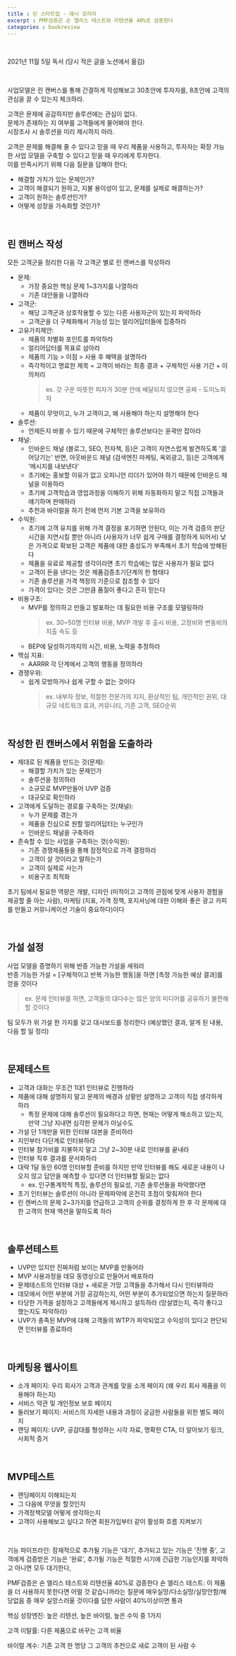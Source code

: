 ```yaml
---
title : 린 스타트업 - 애시 모리아
excerpt : PMF검증은 숀 엘리스 테스트와 리텐션율 40%로 검증한다
categories : bookreview
---
```


<br>

2021년 11월 5일 독서 (당시 적은 글을 노션에서 옮김)

<br>

사업모델은 린 캔버스를 통해 간결하게 작성해보고 30초안에 투자자를, 8초안에 고객의 관심을 끌 수 있는지 체크하라.

고객은 문제에 공감하지만 솔루션에는 관심이 없다.  
문제가 존재하는 지 여부를 고객들에게 물어봐야 한다.  
시장조사 시 솔루션을 미리 제시하지 마라.

고객은 문제를 해결해 줄 수 있다고 믿을 때 우리 제품을 사용하고, 투자자는 확장 가능한 사업 모델을 구축할 수 있다고 믿을 때 우리에게 투자한다.  
이를 만족시키기 위해 다음 질문을 답해야 한다;  
- 해결할 가치가 있는 문제인가?  
- 고객이 해결되기 원하고, 지불 용이성이 있고, 문제를 실제로 해결하는가?  
- 고객이 원하는 솔루션인가?  
- 어떻게 성장을 가속화할 것인가?

<br>

## 린 캔버스 작성
모든 고객군을 정리한 다음 각 고객군 별로 린 캔버스를 작성하라
- 문제: 
  - 가장 중요한 핵심 문제 1~3가지를 나열하라
  - 기존 대안들을 나열하라
- 고객군: 
  - 해당 고객군과 상호작용할 수 있는 다른 사용자군이 있는지 파악하라
  - 고객군을 더 구체화해서 가능성 있는 얼리어답터들에 집중하라
- 고유가치제안: 
  - 제품의 차별화 포인트를 파악하라
  - 얼리어답터를 목표로 삼아라
  - 제품의 기능 > 이점 > 사용 후 혜택을 설명하라
  - 즉각적이고 명료한 제목 = 고객이 바라는 최종 결과 + 구체적인 사용 기간 + 이의처리 
    > ex. 갓 구운 따뜻한 피자가 30분 안에 배달되지 않으면 공짜 - 도미노피자
  - 제품이 무엇이고, 누가 고객이고, 왜 사용해야 하는지 설명해야 한다
- 솔루션: 
  - 언제든지 바뀔 수 있기 때문에 구체적인 솔루션보다는 윤곽만 잡아라
- 채널: 
  - 인바운드 채널 (블로그, SEO, 전자책, 등)은 고객이 자연스럽게 발견하도록 '끌어당기는' 반면, 아웃바운드 채널 (검색엔진 마케팅, 옥외광고, 등)은 고객에게 '메시지를 내보낸다'
  - 초기에는 홍보할 이유가 없고 오피니언 리더가 있어야 하기 때문에 인바운드 채널을 이용하라
  - 초기에 고객학습과 영업과정을 이해하기 위해 자동화하지 말고 직접 고객들과 얘기하며 판매하라
  - 추천과 바이럴을 하기 전에 먼저 기본 고객을 보유하라
- 수익원: 
  - 초기에 고객 유치를 위해 가격 결정을 포기하면 안된다, 이는 가격 검증의 판단 시간을 지연시킬 뿐만 아니라 (사용자가 너무 쉽게 구매를 결정하게 되어서) 낮은 가격으로 확보된 고객은 제품에 대한 충성도가 부족해서 초기 학습에 방해된다
  - 제품을 유료로 제공할 생각이라면 초기 학습에는 많은 사용자가 필요 없다
  - 고객이 돈을 낸다는 것은 제품검증초기단계의 한 형태다
  - 기존 솔루션을 가격 책정의 기준으로 참조할 수 있다
  - 가격이 있다는 것은 그만큼 품질이 좋다고 흔히 믿는다
- 비용구조: 
  - MVP를 정의하고 만들고 발표하는 데 필요한 비용 구조를 모델링하라 
    > ex. 30~50명 인터뷰 비용, MVP 개발 후 출시 비용, 고정비와 변동비의 지출 속도 등
  - BEP에 달성하기까지의 시간, 비용, 노력을 추정하라
- 핵심 지표: 
  - AARRR 각 단계에서 고객의 행동을 정의하라
- 경쟁우위: 
  - 쉽게 모방하거나 쉽게 구할 수 없는 것이다
    > ex. 내부자 정보, 적절한 전문가의 지지, 환상적인 팀, 개인적인 권위, 대규모 네트워크 효과, 커뮤니티, 기존 고객, SEO순위

<br>

## 작성한 린 캔버스에서 위험을 도출하라
- 제대로 된 제품을 만드는 것(문제): 
  - 해결할 가치가 있는 문제인가
  - 솔루션을 정의하라
  - 소규모로 MVP만들어 UVP 검증
  - 대규모로 확인하라
- 고객에게 도달하는 경로를 구축하는 것(채널): 
  - 누가 문제를 겪는가
  - 제품을 진심으로 원할 얼리어답터는 누구인가 
  - 인바운드 채널을 구축하라
- 존속할 수 있는 사업을 구축하는 것(수익원): 
  - 기존 경쟁제품들을 통해 잠정적으로 가격 결정하라
  - 고객이 살 것이라고 말하는가
  - 고객이 실제로 사는가
  - 비용구조 최적화

초기 팀에서 필요한 역량은 개발, 디자인 (미적이고 고객의 관점에 맞게 사용자 경험을 제공할 줄 아는 사람), 마케팅 (지표, 가격 정책, 포지셔닝에 대한 이해와 좋은 광고 카피를 만들고 커뮤니케이션 기술이 중요하다)이다

<br>

## 가설 설정
사업 모델을 증명하기 위해 반증 가능한 가설을 세워라  
반증 가능한 가설 = [구체적이고 반복 가능한 행동]을 하면 [측정 가능한 예상 결과]를 얻을 것이다
  > ex. 문제 인터뷰를 하면, 고객들의 대다수는 많은 양의 미디어를 공유하기 불편해할 것이다

팀 모두가 위 가설 한 가지를 갖고 대시보드를 정리한다 (예상했던 결과, 알게 된 내용, 다음 할 일 정리)

<br>

## 문제테스트
- 고객과 대화는 무조건 1대1 인터뷰로 진행하라
- 제품에 대해 설명하지 말고 문제의 배경과 상황만 설명하고 고객이 직접 생각하게 하라
  - 특정 문제에 대해 솔루션이 필요하다고 하면, 현재는 어떻게 해소하고 있는지, 만약 그냥 지내면 심각한 문제가 아닐수도
- 가설 단 1개만을 위한 인터뷰 대본을 준비하라
- 지인부터 다단계로 인터뷰하라
- 인터뷰 참가비를 지불하지 말고 그냥 2~30분 내로 인터뷰를 끝내라
- 인터뷰 직후 결과를 문서화하라
- 대략 1달 동안 60명 인터뷰할 준비를 하지만 만약 인터뷰를 해도 새로운 내용이 나오지 않고 답안을 예측할 수 있다면 더 인터뷰할 필요는 없다
  - ex. 인구통계학적 특징, 솔루션의 필요성, 기존 솔루션들을 파악했다면
- 초기 인터뷰는 솔루션이 아니라 문제파악에 온전히 초점이 맞춰져야 한다
- 린 캔버스의 문제 2~3가지를 언급하고 고객의 순위를 결정하게 한 후 각 문제에 대한 고객의 현재 액션을 말하도록 하라

<br>

## 솔루션테스트
- UVP만 있지만 진짜처럼 보이는 MVP를 만들어라
- MVP 사용과정을 데모 동영상으로 만들어서 배포하라
- 문제테스트의 인터뷰 대상 + 새로운 가망 고객들을 추가해서 다시 인터뷰하라
- 데모에서 어떤 부분에 가장 공감하는지, 어떤 부분이 추가되었으면 하는지 질문하라
- 타당한 가격을 설정하고 고객들에게 제시하고 설득하라 (망설였는지, 즉각 좋다고 했는지도 파악하라)
- UVP가 충족된 MVP에 대해 고객들의 WTP가 파악되었고 수익성이 있다고 판단되면 인터뷰를 종료하라

<br>

## 마케팅용 웹사이트 
- 소개 페이지: 우리 회사가 고객과 관계를 맞을 소개 페이지 (왜 우리 회사 제품을 이용해야 하는지)
- 서비스 약관 및 개인정보 보호 페이지
- 둘러보기 페이지: 서비스의 자세한 내용과 과정이 궁금한 사람들을 위한 별도 페이지
- 랜딩 페이지: UVP, 공감대를 형성하는 시각 자료, 명확한 CTA, 더 알아보기 링크, 사회적 증거

<br>

## MVP테스트 
- 랜딩페이지 이해되는지
- 그 다음에 무엇을 할것인지
- 가격정책모델 어떻게 생각하는지
- 고객이 사용해보고 싶다고 하면 회원가입부터 같이 활성화 흐름 지켜보기

<br>

기능 파이프라인: 잠재적으로 추가될 기능은 '대기', 추가되고 있는 기능은 '진행 중', 고객에게 검증받은 기능은 '완료', 추가될 기능은 적절한 시기에 긴급한 기능인지를 파악하고 아니면 모두 대기한다, 

PMF검증은 숀 엘리스 테스트와 리텐션율 40%로 검증한다
숀 엘리스 테스트: 이 제품을 더 사용하지 못한다면 어떨 것 같습니까라는 질문에 매우실망/다소실망/실망안함/해당없음 중 매우 실망스러울 것이다를 답한 사람이 40%이상이면 통과

핵심 성장엔진: 높은 리텐션, 높은 바이럴, 높은 수익 중 1가지

고객 이탈률: 다른 제품으로 바꾸는 고객 비율

바이럴 계수: 기존 고객 한 명당 그 고객의 추천으로 새로 고객이 된 사람 수
